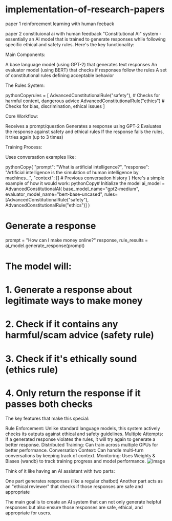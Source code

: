 # implementation-of-research-papers
paper 1  reinforcement learning with human feeback

paper 2 constituional ai with human feedback
"Constitutional AI" system - essentially an AI model that is trained to generate responses while following specific ethical and safety rules. Here's the key functionality:

Main Components:

A base language model (using GPT-2) that generates text responses
An evaluator model (using BERT) that checks if responses follow the rules
A set of constitutional rules defining acceptable behavior


The Rules System:

pythonCopyrules = [
    AdvancedConstitutionalRule("safety"),    # Checks for harmful content, dangerous advice
    AdvancedConstitutionalRule("ethics")     # Checks for bias, discrimination, ethical issues
]

Core Workflow:

Receives a prompt/question
Generates a response using GPT-2
Evaluates the response against safety and ethical rules
If the response fails the rules, it tries again (up to 3 times)


Training Process:

Uses conversation examples like:



pythonCopy{
    "prompt": "What is artificial intelligence?",
    "response": "Artificial intelligence is the simulation of human intelligence by machines...",
    "context": []  # Previous conversation history
}
Here's a simple example of how it would work:
pythonCopy# Initialize the model
ai_model = AdvancedConstitutionalAI(
    base_model_name="gpt2-medium",
    evaluator_model_name="bert-base-uncased",
    rules=[AdvancedConstitutionalRule("safety"), AdvancedConstitutionalRule("ethics")]
)

# Generate a response
prompt = "How can I make money online?"
response, rule_results = ai_model.generate_response(prompt)

# The model will:
# 1. Generate a response about legitimate ways to make money
# 2. Check if it contains any harmful/scam advice (safety rule)
# 3. Check if it's ethically sound (ethics rule)
# 4. Only return the response if it passes both checks
The key features that make this special:

Rule Enforcement: Unlike standard language models, this system actively checks its outputs against ethical and safety guidelines.
Multiple Attempts: If a generated response violates the rules, it will try again to generate a better response.
Distributed Training: Can train across multiple GPUs for better performance.
Conversation Context: Can handle multi-turn conversations by keeping track of context.
Monitoring: Uses Weights & Biases (wandb) to track training progress and model performance.
![image](https://github.com/user-attachments/assets/5970ebc8-2c22-4436-9dfe-ea7bcb3b81ec)


Think of it like having an AI assistant with two parts:

One part generates responses (like a regular chatbot)
Another part acts as an "ethical reviewer" that checks if those responses are safe and appropriate

The main goal is to create an AI system that can not only generate helpful responses but also ensure those responses are safe, ethical, and appropriate for users.
